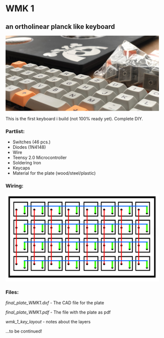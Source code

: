 # WMK 1
## an ortholinear planck like keyboard

![THE BOARD](https://github.com/nerdbude/mechanical_keyboards/blob/master/WMK_1/title.jpg)

This is the first keyboard i build (not 100% ready yet). Complete DIY.

### Partlist:

- Switches (46 pcs.)
- Diodes (1N4148)
- Wire
- Teensy 2.0 Microcontroller
- Soldering Iron
- Keycaps
- Material for the plate (wood/steel/plastic)

### Wiring:

![WIRING](https://github.com/nerdbude/mechanical_keyboards/blob/master/WMK_1/wiring.jpg)

### Files:

_final_plate_WMK1.dxf_ - The CAD file for the plate

_final_plate_WMK1.pdf_ - The file with the plate as pdf

_wmk_1_key_layout_ - notes about the layers



...to be continued!
